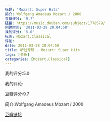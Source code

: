 ```yaml
---
标题: 'Mozart: Super Hits'
简介: Wolfgang Amadeus Mozart / 2000
豆瓣评分: '9.7'
链接: https://music.douban.com/subject/1778579/
创建时间: '2011-03-28 20:04:50'
我的评分: '5.0'
标签: Mozart,Classical
评论:
date: 2011-03-28 20:04:50
title: 听过专辑 - Mozart: Super Hits
tags: [音乐]
categories: [Mozart,Classical]
---
```


我的评分:5.0

我的评论:

豆瓣评分:9.7

简介:Wolfgang Amadeus Mozart / 2000

[豆瓣链接](https://music.douban.com/subject/1778579/)

